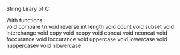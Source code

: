 String Lirary of C:


With functions::      
void compare \n
void reverse
int length
void count
void subset
void interchange
void copy
void ncopy
void concat
void nconcat
void foccurance
void loccurance
void uppercase
void lowercase
void nuppercasev
void nlowercase














